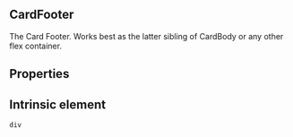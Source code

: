 ## CardFooter

The Card Footer. Works best as the latter sibling of CardBody or any
other flex container.

## Properties

## Intrinsic element

```
div
```
